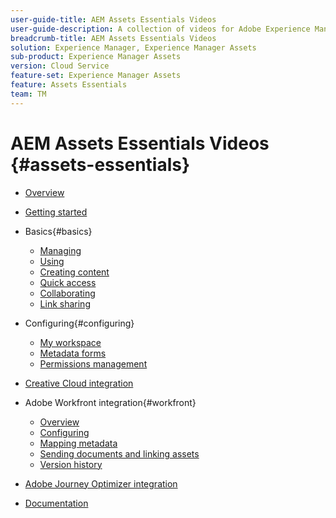 ```yaml
---
user-guide-title: AEM Assets Essentials Videos
user-guide-description: A collection of videos for Adobe Experience Manager Assets Essentials.
breadcrumb-title: AEM Assets Essentials Videos
solution: Experience Manager, Experience Manager Assets
sub-product: Experience Manager Assets
version: Cloud Service
feature-set: Experience Manager Assets
feature: Assets Essentials 
team: TM
---
```


# AEM Assets Essentials Videos {#assets-essentials}

+ [Overview](overview.md)

+ [Getting started](./getting-started.md)

+ Basics{#basics}
  + [Managing](basics/managing.md)
  + [Using](basics/using.md)
  + [Creating content](basics/creating.md)
  + [Quick access](basics/quick-access.md)
  + [Collaborating](basics/collaborating.md)
  + [Link sharing](basics/link-sharing.md)

+ Configuring{#configuring}
  + [My workspace](configuring/my-workspace.md)
  + [Metadata forms](configuring/metadata-forms.md)
  + [Permissions management](configuring/permissions-management.md)

+ [Creative Cloud integration](integrations/creative-cloud.md)

+ Adobe Workfront integration{#workfront}
  + [Overview](./integrations/workfront/overview.md)
  + [Configuring](./integrations/workfront/configure.md)
  + [Mapping metadata](./integrations/workfront/map-metadata.md)
  + [Sending documents and linking assets](./integrations/workfront/link-send.md)
  + [Version history](./integrations/workfront/versions.md)

+ [Adobe Journey Optimizer integration](https://experienceleague.adobe.com/docs/journey-optimizer-learn/tutorials/create-messages/create-email-content-with-the-message-editor.html)

+ [Documentation](https://experienceleague.adobe.com/docs/experience-manager-assets-essentials/help/introduction.html)
